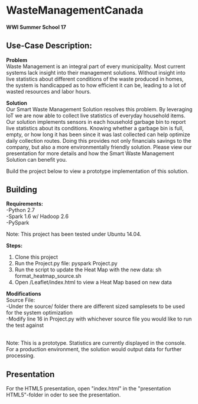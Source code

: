 <h1>WasteManagementCanada</h1>
<h4>WWI Summer School 17</h4>

<h2>Use-Case Description:</h2>
<b>Problem</b> <br>
Waste Management is an integral part of every municipality. Most current systems lack insight into their management solutions. Without insight into live statistics about different conditions of the waste produced in homes, the system is handicapped as to how efficient it can be, leading to a lot of wasted resources and labor hours.</br>


<b>Solution</b> <br>
Our Smart Waste Management Solution resolves this problem. By leveraging IoT we are now able to collect live statistics of everyday household items. Our solution implements sensors in each household garbage bin to report live statistics about its conditions. Knowing whether a garbage bin is full, empty, or how long it has been since it was last collected can help optimize daily collection routes. Doing this provides not only financials savings to the company, but also a more environmentally friendly solution. Please view our presentation for more details and how the Smart Waste Management Solution can benefit you.

Build the project below to view a prototype implementation of this solution. 

<h2>Building</h2>

<b>Requirements:</b></br>
-Python 2.7<br>
-Spark 1.6 w/ Hadoop 2.6<br>
-PySpark<br>

Note: This project has been tested under Ubuntu 14.04.

<b>Steps:</b><br>
1. Clone this project<br>
2. Run the Project.py file: pyspark Project.py <br> 
3. Run the script to update the Heat Map with the new data: sh format_heatmap_source.sh<br>
4. Open /Leaflet/index.html to view a Heat Map based on new data<br>

<b>Modifications</b><br>
Source File:<br>
-Under the source/ folder there are different sized samplesets to be used for the system optimization<br>
-Modify line 16 in Project.py with whichever source file you would like to run the test against<br><br>

Note: This is a prototype. Statistics are currently displayed in the console. For a production environment, the solution would output data for further processing.

<h2>Presentation</h2>
For the HTML5 presentation, open "index.html" in the "presentation HTML5"-folder in oder to see the presentation.
